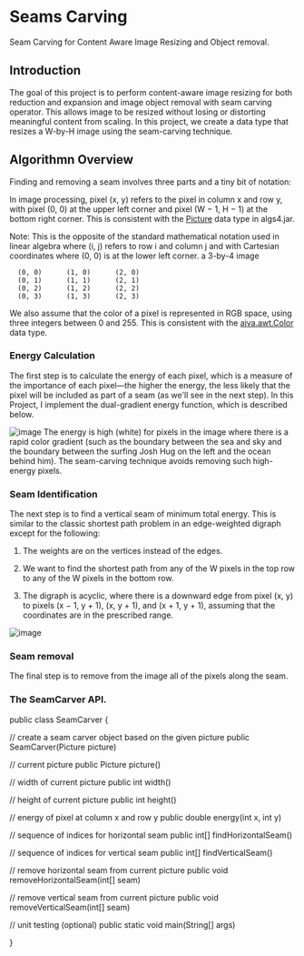 
# Seams Carving 

Seam Carving for Content Aware Image Resizing and Object removal. 


## Introduction 

The goal of this project is to perform content-aware image resizing for both reduction and expansion and image object removal with seam carving operator. This allows image to be resized without losing or distorting meaningful content from scaling. In this project, we create a data type that resizes a W-by-H image using the seam-carving technique. 


## Algorithmn Overview 
Finding and removing a seam involves three parts and a tiny bit of notation:

In image processing, pixel (x, y) refers to the pixel in column x and row y, with pixel (0, 0) at the upper left corner and pixel (W − 1, H − 1) at the bottom right corner. This is consistent with the [Picture](https://algs4.cs.princeton.edu/code/javadoc/edu/princeton/cs/algs4/Picture.html) data type in algs4.jar. 

Note: This is the opposite of the standard mathematical notation used in linear algebra where (i, j) refers to row i and column j and with Cartesian coordinates where (0, 0) is at the lower left corner.
a 3-by-4 image

      (0, 0)  	  (1, 0)  	  (2, 0)  
      (0, 1)  	  (1, 1)  	  (2, 1)  
      (0, 2)  	  (1, 2)  	  (2, 2)  
      (0, 3)  	  (1, 3)  	  (2, 3)  

We also assume that the color of a pixel is represented in RGB space, using three integers between 0 and 255. This is consistent with the [ajva.awt.Color](https://docs.oracle.com/javase/7/docs/api/java/awt/Color.html) data type.

### Energy Calculation
The first step is to calculate the energy of each pixel, which is a measure of the importance of each pixel—the higher the energy, the less likely that the pixel will be included as part of a seam (as we'll see in the next step). In this Project, I implement the dual-gradient energy function, which is described below.

![image](https://user-images.githubusercontent.com/93239793/212788687-f54b41d2-6fe6-4382-a8f4-e713a2428333.png)
The energy is high (white) for pixels in the image where there is a rapid color gradient (such as the boundary between the sea and sky and the boundary between the surfing Josh Hug on the left and the ocean behind him). The seam-carving technique avoids removing such high-energy pixels.

### Seam Identification 
The next step is to find a vertical seam of minimum total energy. This is similar to the classic shortest path problem in an edge-weighted digraph except for the following:

1. The weights are on the vertices instead of the edges.
 
2. We want to find the shortest path from any of the W pixels in the top row to any of the W pixels in the bottom row.
 
3. The digraph is acyclic, where there is a downward edge from pixel (x, y) to pixels (x − 1,   y + 1), (x, y + 1), and (x + 1, y + 1), assuming that the coordinates are in the    prescribed range.

![image](https://user-images.githubusercontent.com/93239793/212789158-93dd400d-5731-4c2a-9dd8-0fc90990fd37.png)

### Seam removal
The final step is to remove from the image all of the pixels along the seam.

### The SeamCarver API.

public class SeamCarver {

   // create a seam carver object based on the given picture
   public SeamCarver(Picture picture)

   // current picture
   public Picture picture()

   // width of current picture
   public int width()

   // height of current picture
   public int height()

   // energy of pixel at column x and row y
   public double energy(int x, int y)

   // sequence of indices for horizontal seam
   public int[] findHorizontalSeam()

   // sequence of indices for vertical seam
   public int[] findVerticalSeam()

   // remove horizontal seam from current picture
   public void removeHorizontalSeam(int[] seam)

   // remove vertical seam from current picture
   public void removeVerticalSeam(int[] seam)

   //  unit testing (optional)
   public static void main(String[] args)

}


